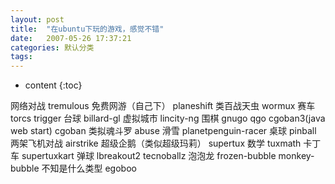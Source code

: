 ```yaml
---
layout: post
title:  "在ubuntu下玩的游戏，感觉不错"
date:   2007-05-26 17:37:21
categories: 默认分类
tags:
---
```


* content
{:toc}

网络对战
tremulous
免费网游（自己下）
planeshift
类百战天虫
wormux
赛车
torcs 
trigger 
台球
billard-gl 
虚拟城市
lincity-ng 
围棋
gnugo 
qgo 
cgoban3(java web start)
cgoban
类拟魂斗罗
abuse 
滑雪
planetpenguin-racer 
桌球
pinball
两架飞机对战
airstrike
超级企鹅（类似超级玛莉）
supertux
数学
tuxmath 
卡丁车
supertuxkart
弹球
lbreakout2 
tecnoballz
泡泡龙
frozen-bubble 
monkey-bubble 
不知是什么类型
egoboo
        
